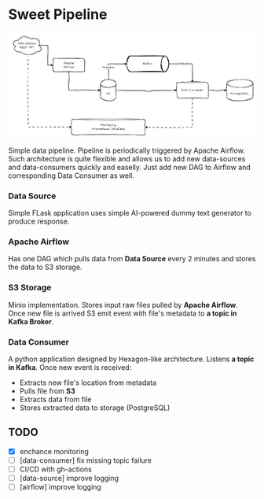 # Sweet Pipeline

![architecture](/docs/architecture.png)

Simple data pipeline. Pipeline is periodically triggered by Apache Airflow. Such architecture is quite flexible and allows us to add new data-sources and data-consumers quickly and easelly. Just add new DAG to Airflow and corresponding Data Consumer as well.

### Data Source
Simple FLask application uses simple AI-powered dummy text generator to produce response.

### Apache Airflow
Has one DAG which pulls data from **Data Source** every 2 minutes and stores the data to S3 storage.

### S3 Storage
Minio implementation. Stores input raw files pulled by **Apache Airflow**. Once new file is arrived S3 emit event with file's metadata to **a topic in Kafka Broker**. 

### Data Consumer  
A python application designed by Hexagon-like architecture. Listens **a topic in Kafka**. Once new event is received:  
- Extracts new file's location from metadata
- Pulls file from **S3**
- Extracts data from file
- Stores extracted data to storage (PostgreSQL)




## TODO
- [x] enchance monitoring
- [ ] [data-consumer] fix missing topic failure
- [ ] CI/CD with gh-actions
- [ ] [data-source] improve logging
- [ ] [airflow] improve logging
